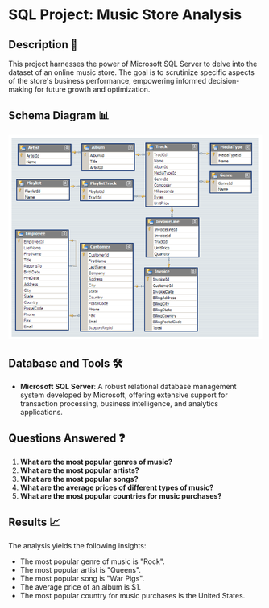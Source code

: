 # SQL Project: Music Store Analysis

## Description 🎵

This project harnesses the power of Microsoft SQL Server to delve into the dataset of an online music store. The goal is to scrutinize specific aspects of the store's business performance, empowering informed decision-making for future growth and optimization.

## Schema Diagram 📊
![alt text](MusicDatabaseSchema-1.png)


## Database and Tools 🛠️

* **Microsoft SQL Server**: A robust relational database management system developed by Microsoft, offering extensive support for transaction processing, business intelligence, and analytics applications.

## Questions Answered ❓

1. **What are the most popular genres of music?**
2. **What are the most popular artists?**
3. **What are the most popular songs?**
4. **What are the average prices of different types of music?**
5. **What are the most popular countries for music purchases?**

## Results 📈

The analysis yields the following insights:

* The most popular genre of music is "Rock".
* The most popular artist is "Queens".
* The most popular song is "War Pigs".
* The average price of an album is $1.
* The most popular country for music purchases is the United States.